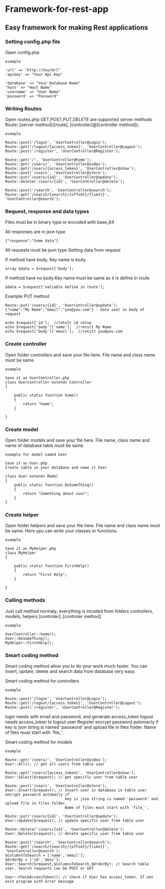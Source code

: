 # Framework-for-rest-app

## Easy framework for making Rest applications

### Setting config.php file
Open config.php
```
example

'url' => "http://YourUrl"
'apikey' => "Your Api Key"

'database' => "Your Database Name"
'host' => "Host Name"
'username' => "User Name"
'password' => "Password"
```	

### Writing Routes
Open routes.php
GET,POST,PUT,DELETE are supported server methods
Route::[server method]([route], [controller]@[controller method]);
```
example

Route::post('/login', 'UserController@Login');
Route::get('/logout/{access_token}', 'UserController@Logout');
Route::post('/register', 'UserController@Register');

Route::get('/', 'UserController@home');
Route::get('/users/', 'UserController@index');
Route::get('/users/{access_token}', 'UserController@show');
Route::post('/users', 'UserController@store');
Route::put('/users/{id}', 'UserController@update');
Route::delete('/users/{id}', 'UserController@delete');

Route::post('/search', 'UserController@search');
Route::get('/search/{search}/{offset}/{limit}', 'UserController@search');
```
### Request, response and data types

Files must be in binary type or encoded with base_64

All responses are in json type   
```
{"response":"Some data"}
```
All requests must be json type
Getting data from request

If method have body. Key name is body
```
array $data = $request['body'];
```
If method have no body.Key name must be same as it is  define in route
```
$data = $request['valiable define in route'];
```
Example PUT method
```
Route::put('/users/{id}', 'UserController@update');
{"name":"My Name","email":"you@you.com"} - data sent in body of request

echo $request['id'];  //retult id value
echo $request['body']['name'];  //retult My Name
echo $request['body']['email'];  //retult you@you.com
```

### Create controller
Open folder controllers and save your file here. File name and class name must be same
```
example

Save it as UserController.php
class UserController extends Controller
{

	public static function home()
	{	
		return "home";
	}

}
```

### Create model
Open folder models and save your file here. File name, class name and name of database table must be same.
```
example for model named User 

Save it as User.php.
Create table in your database and name it User

class User extends Model
{
	public static function DoSomeThing()
	{	
		return "Something about user";
	}
}
```

### Create helper
Open folder helpers and save your file here. File name and class name must be same.
Here ypu can write your classes or functions.
```
example

Save it as MyHelper.php
class MyHelper
{

	public static function FirstHelp()
	{	
		return "First Help";
	}

}
```

### Calling methods
Just call method normaly, everything is incuded from folders controllers, models, helpers
[controler]::[controler method]
```
example

UserController::home();
User::DoSomeThing();
MyHelper::FirstHelp();

```
### Smart coding method
Smart coding method allow you to do your work much faster.
You can insert, update, delete and search data from database very easy.

Smart coding method for controllers
```
example

Route::post('/login', 'UserController@Login');
Route::get('/logout/{access_token}', 'UserController@Logout');
Route::post('/register', 'UserController@Register');
```
login needs with email and password, and generate access_token
logout needs access_token to logout user
Register encrypt password automacly if key is json string is named 'password' and upload file in files folder. 
Name of files must start with 'file_'. 

Smart coding method for models
```
example

Route::get('/users/', 'UserController@index');
User::All(); // get all users from table user

Route::get('/users/{access_token}', 'UserController@show');
User::Select($request); // get specific user from table user

Route::post('/users', 'UserController@store');
User::Insert($request); // Insert user in database in table user encrypt password automacly if 
						   key is json string is named 'password' and upload file in files folder. 
						   Name of files must start with 'file_'.

Route::put('/users/{id}', 'UserController@update');	   
User::Update($request);	// update specific user from table user

Route::delete('/users/{id}', 'UserController@delete');
User::Delete($request); // delete specific user from table user

Route::post('/search', 'UserController@search');
Route::get('/search/{search}/{offset}/{limit}', 'UserController@search');
$ColumnsToSearch = ['name','email'];
$OrderBy = ['id','desc'];
User::Search($request,$ColumnsToSearch,$OrderBy); // Search table user. Search requests can be POST or GET

User::CheckAccessToken(); // check if User has access_token. If not exit program with error message
```

